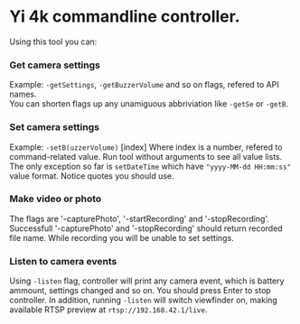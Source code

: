 # Yi 4k commandline controller.


Using this tool you can:


### Get camera settings
Example: `-getSettings`, `-getBuzzerVolume` and so on flags, refered to API names.  
You can shorten flags up any unamiguous abbriviation like `-getSe` or `-getB`.


### Set camera settings
Example: `-setB(uzzerVolume)` [index]
Where index is a number, refered to command-related value. Run tool without arguments to see all value lists.
The only exception so far is `setDateTime` which have `"yyyy-MM-dd HH:mm:ss"` value format. Notice quotes you should use.


### Make video or photo
The flags are '-capturePhoto', '-startRecording' and '-stopRecording'.  
Successfull '-capturePhoto' and '-stopRecording' should return recorded file name.
While recording you will be unable to set settings.


### Listen to camera events
Using `-listen` flag, controller will print any camera event, which is battery ammount, settings changed and so on.
You should press Enter to stop controller.
In addition, running `-listen` will switch viewfinder on, making available RTSP preview at `rtsp://192.168.42.1/live`.
